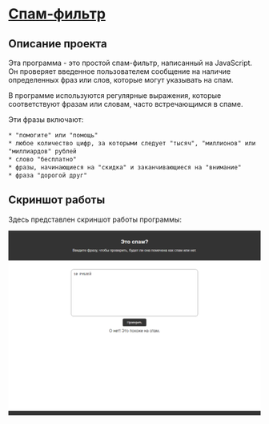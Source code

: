 # [Спам-фильтр](https://asalferova.github.io/Spam-Filter/ "Ссылка на сайт")

## Описание проекта

Эта программа - это простой спам-фильтр, написанный на JavaScript. Он проверяет введенное пользователем сообщение на наличие определенных фраз или слов, которые могут указывать на спам.  

В программе используются регулярные выражения, которые соответствуют фразам или словам, часто встречающимся в спаме.

Эти фразы включают:

    * "помогите" или "помощь"
    * любое количество цифр, за которыми следует "тысяч", "миллионов" или "миллиардов" рублей
    * слово "бесплатно"
    * фразы, начинающиеся на "скидка" и заканчивающиеся на "внимание"
    * фраза "дорогой друг"

## Скриншот работы

Здесь представлен скриншот работы программы:

![Скриншот десктопной версии сайта](./screenshots/screenSite.png)

